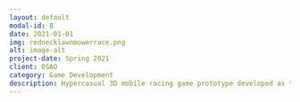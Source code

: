 ```yaml
---
layout: default
modal-id: 8
date: 2021-01-01
img: rednecklawnmowerrace.png
alt: image-alt
project-date: Spring 2021
client: OSAO
category: Game Development
description: Hypercasual 3D mobile racing game prototype developed as thesis for a client in vocational college. 3D models, textures, character rig and animations, programming etc all solo.
---
```

